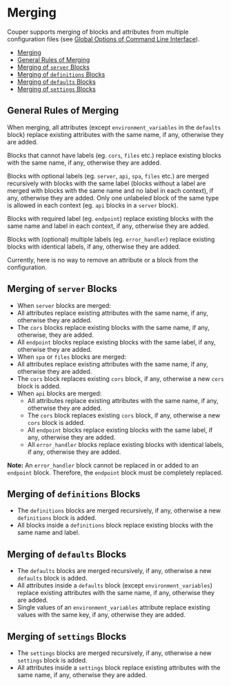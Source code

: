 # Merging

Couper supports merging of blocks and attributes from multiple configuration files
(see [Global Options of Command Line Interface](/configuration/command-line#global-options)).

* [Merging](#merging)
* [General Rules of Merging](#general-rules-of-merging)
* [Merging of `server` Blocks](#merging-of-server-blocks)
* [Merging of `definitions` Blocks](#merging-of-definitions-blocks)
* [Merging of `defaults` Blocks](#merging-of-defaults-blocks)
* [Merging of `settings` Blocks](#merging-of-settings-blocks)

## General Rules of Merging

When merging, all attributes (except `environment_variables` in the `defaults` block) replace existing attributes with the same name, if any, otherwise they are added.

Blocks that cannot have labels (eg. `cors`, `files` etc.) replace existing blocks with the same name, if any, otherwise they are added.

Blocks with optional labels (eg. `server`, `api`, `spa`, `files` etc.) are merged recursively with blocks with the same label (blocks without a label are merged with blocks with the same name and no label in each context), if any, otherwise they are added. Only one unlabeled block of the same type is allowed in each context (eg. `api` blocks in a `server` block).

Blocks with required label (eg. `endpoint`) replace existing blocks with the same name and label in each context, if any, otherwise they are added.

Blocks with (optional) multiple labels (eg. `error_handler`) replace existing blocks with identical labels, if any, otherwise they are added.

Currently, here is no way to remove an attribute or a block from the configuration.

## Merging of `server` Blocks

* When `server` blocks are merged:
* All attributes replace existing attributes with the same name, if any, otherwise they are added.
* The `cors` blocks replace existing blocks with the same name, if any, otherwise, they are added.
* All `endpoint` blocks replace existing blocks with the same label, if any, otherwise they are added.
* When `spa` or `files` blocks are merged:
* All attributes replace existing attributes with the same name, if any, otherwise they are added.
* The `cors` block replaces existing `cors` block, if any, otherwise a new `cors` block is added.
* When `api` blocks are merged:
  * All attributes replace existing attributes with the same name, if any, otherwise they are added.
  * The `cors` block replaces existing `cors` block, if any, otherwise a new `cors` block is added.
  * All `endpoint` blocks replace existing blocks with the same label, if any, otherwise they are added.
  * All `error_handler` blocks replace existing blocks with identical labels, if any, otherwise they are added.

**Note:** An `error_handler` block cannot be replaced in or added to an `endpoint` block. Therefore, the `endpoint` block must be completely replaced.

## Merging of `definitions` Blocks

* The `definitions` blocks are merged recursively, if any, otherwise a new `definitions` block is added.
* All blocks inside a `definitions` block replace existing blocks with the same name and label.

## Merging of `defaults` Blocks

* The `defaults` blocks are merged recursively, if any, otherwise a new `defaults` block is added.
* All attributes inside a `defaults` block (except `environment_variables`) replace existing attributes with the same name, if any, otherwise they are added.
* Single values of an `environment_variables` attribute replace existing values with the same key, if any, otherwise they are added.

## Merging of `settings` Blocks

* The `settings` blocks are merged recursively, if any, otherwise a new `settings` block is added.
* All attributes inside a `settings` block replace existing attributes with the same name, if any, otherwise they are added.

